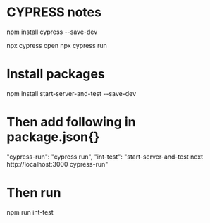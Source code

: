# CYPRESS notes

npm install cypress --save-dev

npx cypress open
npx cypress run

# Install packages
npm install start-server-and-test --save-dev

# Then add following in package.json{}
   "cypress-run": "cypress run",
    "int-test": "start-server-and-test next http://localhost:3000 cypress-run"

# Then run
npm run int-test 